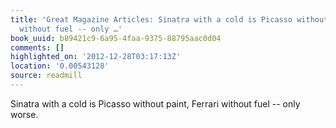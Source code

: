 ```yaml
---
title: 'Great Magazine Articles: Sinatra with a cold is Picasso without paint, Ferrari
  without fuel -- only …'
book_uuid: b89421c9-6a95-4faa-9375-88795aac0d04
comments: []
highlighted_on: '2012-12-28T03:17:13Z'
location: '0.00543128'
source: readmill
---
```


Sinatra with a cold is Picasso without paint, Ferrari without fuel -- only worse.